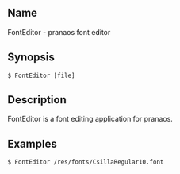 ## Name

FontEditor - pranaos font editor

## Synopsis

```**sh
$ FontEditor [file]
```

## Description

FontEditor is a font editing application for pranaos.

## Examples

```sh
$ FontEditor /res/fonts/CsillaRegular10.font
```
